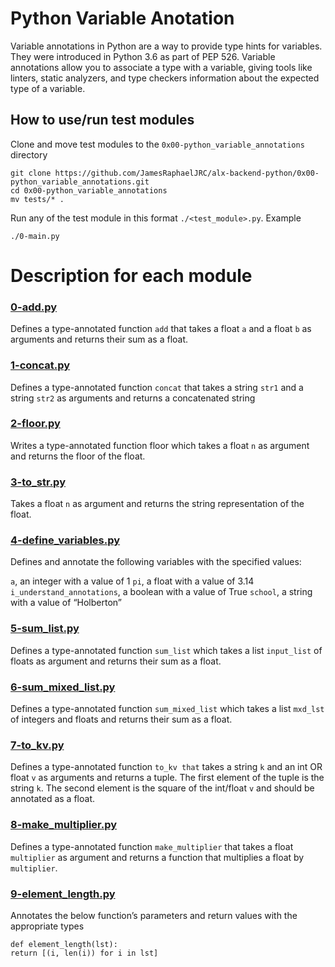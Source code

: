 # Python Variable Anotation

Variable annotations in Python are a way to provide type hints for variables. They were introduced in Python 3.6 as part of PEP 526. Variable annotations allow you to associate a type with a variable, giving tools like linters, static analyzers, and type checkers information about the expected type of a variable.


## How to use/run test modules
Clone and move test modules to the `0x00-python_variable_annotations` directory

    git clone https://github.com/JamesRaphaelJRC/alx-backend-python/0x00-python_variable_annotations.git
    cd 0x00-python_variable_annotations
    mv tests/* .

Run any of the test module in this format `./<test_module>.py`.
Example

    ./0-main.py



# Description for each module

### [0-add.py](https://github.com/JamesRaphaelJRC/alx-backend-python/blob/main/0x00-python_variable_annotations/0-add.py)
Defines a type-annotated function `add` that takes a float `a` and a float `b` as arguments and returns their sum as a float. 

### [1-concat.py](https://github.com/JamesRaphaelJRC/alx-backend-python/blob/main/0x00-python_variable_annotations/1-concat.py)
Defines a type-annotated function `concat` that takes a string `str1` and a string `str2` as arguments and returns a concatenated string

### [2-floor.py](ttps://github.com/JamesRaphaelJRC/alx-backend-python/blob/main/0x00-python_variable_annotations/2-floor.py)
Writes a type-annotated function floor which takes a float `n` as argument and returns the floor of the float.

### [3-to_str.py](ttps://github.com/JamesRaphaelJRC/alx-backend-python/blob/main/0x00-python_variable_annotations/3-to_str.py)
Takes a float `n` as argument and returns the string representation of the float.

### [4-define_variables.py](ttps://github.com/JamesRaphaelJRC/alx-backend-python/blob/main/0x00-python_variable_annotations/4-define_variables.py)
Defines and annotate the following variables with the specified values:

`a`, an integer with a value of 1
`pi`, a float with a value of 3.14
`i_understand_annotations`, a boolean with a value of True
`school`, a string with a value of “Holberton”

### [5-sum_list.py](ttps://github.com/JamesRaphaelJRC/alx-backend-python/blob/main/0x00-python_variable_annotations/5-sum_list.py)
Defines a type-annotated function `sum_list` which takes a list `input_list` of floats as argument and returns their sum as a float.

### [6-sum_mixed_list.py](ttps://github.com/JamesRaphaelJRC/alx-backend-python/blob/main/0x00-python_variable_annotations/6-sum_mixed_list.py)
Defines a type-annotated function `sum_mixed_list` which takes a list `mxd_lst` of integers and floats and returns their sum as a float.

### [7-to_kv.py](ttps://github.com/JamesRaphaelJRC/alx-backend-python/blob/main/0x00-python_variable_annotations/7-to_kv.py)
Defines a type-annotated function `to_kv that` takes a string `k` and an int OR float `v` as arguments and returns a tuple. The first element of the tuple is the string `k`. The second element is the square of the int/float `v` and should be annotated as a float.

### [8-make_multiplier.py](ttps://github.com/JamesRaphaelJRC/alx-backend-python/blob/main/0x00-python_variable_annotations/8-make_multiplier.py)
Defines a type-annotated function `make_multiplier` that takes a float `multiplier` as argument and returns a function that multiplies a float by `multiplier`.

### [9-element_length.py](ttps://github.com/JamesRaphaelJRC/alx-backend-python/blob/main/0x00-python_variable_annotations/9-element_length.py)
Annotates the below function’s parameters and return values with the appropriate types

    def element_length(lst):
    return [(i, len(i)) for i in lst]